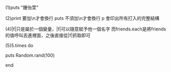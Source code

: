 (1)puts "鍾怡萱"

(2)print 要加\n才會換行
puts 不須加\n才會換行
p 會印出所有打入的完整結構

(4)|f|只是屬於一個變量，|f|可以隨意賦予他一個名字
 而friends.each是將friends的值呼叫丟進裡面，之後直接從|f|抓取即可

(5)5.times do
    
   puts Random.rand(100)

   end

